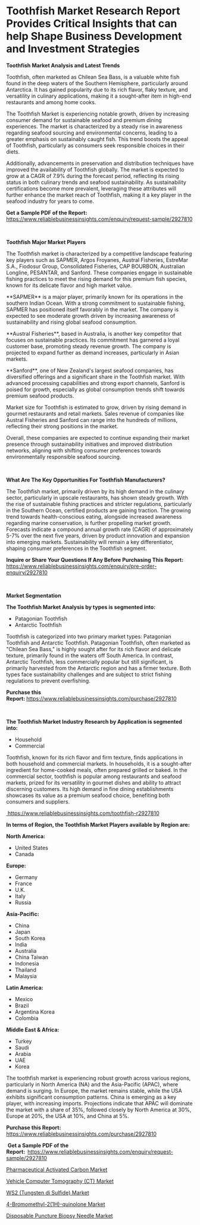 <p><h1>Toothfish Market Research Report Provides Critical Insights that can help Shape Business Development and Investment Strategies</h1></p><p><strong>Toothfish Market Analysis and Latest Trends</strong></p>
<p><p>Toothfish, often marketed as Chilean Sea Bass, is a valuable white fish found in the deep waters of the Southern Hemisphere, particularly around Antarctica. It has gained popularity due to its rich flavor, flaky texture, and versatility in culinary applications, making it a sought-after item in high-end restaurants and among home cooks.</p><p>The Toothfish Market is experiencing notable growth, driven by increasing consumer demand for sustainable seafood and premium dining experiences. The market is characterized by a steady rise in awareness regarding seafood sourcing and environmental concerns, leading to a greater emphasis on sustainably caught fish. This trend boosts the appeal of Toothfish, particularly as consumers seek responsible choices in their diets.</p><p>Additionally, advancements in preservation and distribution techniques have improved the availability of Toothfish globally. The market is expected to grow at a CAGR of 7.9% during the forecast period, reflecting its rising status in both culinary trends and seafood sustainability. As sustainability certifications become more prevalent, leveraging these attributes will further enhance the market reach of Toothfish, making it a key player in the seafood industry for years to come.</p></p>
<p><strong>Get a Sample PDF of the Report:&nbsp;</strong> <a href="https://www.reliablebusinessinsights.com/enquiry/request-sample/2927810?utm_campaign=1877&utm_medium=2&utm_source=Github&utm_content=ia&utm_term=12032025&utm_id=toothfish">https://www.reliablebusinessinsights.com/enquiry/request-sample/2927810</a></p>
<p>&nbsp;</p>
<p><strong>Toothfish Major Market Players</strong></p>
<p><p>The Toothfish market is characterized by a competitive landscape featuring key players such as SAPMER, Argos Froyanes, Austral Fisheries, EstreMar S.A., Fiodosur Group, Consolidated Fisheries, CAP BOURBON, Australian Longline, PESANTAR, and Sanford. These companies engage in sustainable fishing practices to meet the rising demand for this premium fish species, known for its delicate flavor and high market value.</p><p>**SAPMER** is a major player, primarily known for its operations in the southern Indian Ocean. With a strong commitment to sustainable fishing, SAPMER has positioned itself favorably in the market. The company is expected to see moderate growth driven by increasing awareness of sustainability and rising global seafood consumption.</p><p>**Austral Fisheries**, based in Australia, is another key competitor that focuses on sustainable practices. Its commitment has garnered a loyal customer base, promoting steady revenue growth. The company is projected to expand further as demand increases, particularly in Asian markets.</p><p>**Sanford**, one of New Zealand's largest seafood companies, has diversified offerings and a significant share in the Toothfish market. With advanced processing capabilities and strong export channels, Sanford is poised for growth, especially as global consumption trends shift towards premium seafood products.</p><p>Market size for Toothfish is estimated to grow, driven by rising demand in gourmet restaurants and retail markets. Sales revenue of companies like Austral Fisheries and Sanford can range into the hundreds of millions, reflecting their strong positions in the market.</p><p>Overall, these companies are expected to continue expanding their market presence through sustainability initiatives and improved distribution networks, aligning with shifting consumer preferences towards environmentally responsible seafood sourcing.</p></p>
<p>&nbsp;</p>
<p><strong>What Are The Key Opportunities For Toothfish Manufacturers?</strong></p>
<p><p>The Toothfish market, primarily driven by its high demand in the culinary sector, particularly in upscale restaurants, has shown steady growth. With the rise of sustainable fishing practices and stricter regulations, particularly in the Southern Ocean, certified products are gaining traction. The growing trend towards health-conscious eating, alongside increased awareness regarding marine conservation, is further propelling market growth. Forecasts indicate a compound annual growth rate (CAGR) of approximately 5-7% over the next five years, driven by product innovation and expansion into emerging markets. Sustainability will remain a key differentiator, shaping consumer preferences in the Toothfish segment.</p></p>
<p><strong>Inquire or Share Your Questions If Any Before Purchasing This Report:</strong> <a href="https://www.reliablebusinessinsights.com/enquiry/pre-order-enquiry/2927810?utm_campaign=1877&utm_medium=2&utm_source=Github&utm_content=ia&utm_term=12032025&utm_id=toothfish">https://www.reliablebusinessinsights.com/enquiry/pre-order-enquiry/2927810</a></p>
<p>&nbsp;</p>
<p><strong>Market Segmentation</strong></p>
<p><strong>The Toothfish Market Analysis by types is segmented into:</strong></p>
<p><ul><li>Patagonian Toothfish</li><li>Antarctic Toothfish</li></ul></p>
<p><p>Toothfish is categorized into two primary market types: Patagonian Toothfish and Antarctic Toothfish. Patagonian Toothfish, often marketed as "Chilean Sea Bass," is highly sought after for its rich flavor and delicate texture, primarily found in the waters off South America. In contrast, Antarctic Toothfish, less commercially popular but still significant, is primarily harvested from the Antarctic region and has a firmer texture. Both types face sustainability challenges and are subject to strict fishing regulations to prevent overfishing.</p></p>
<p><strong>Purchase this Report:&nbsp;</strong><a href="https://www.reliablebusinessinsights.com/purchase/2927810?utm_campaign=1877&utm_medium=2&utm_source=Github&utm_content=ia&utm_term=12032025&utm_id=toothfish">https://www.reliablebusinessinsights.com/purchase/2927810</a></p>
<p>&nbsp;</p>
<p><strong>The Toothfish Market Industry Research by Application is segmented into:</strong></p>
<p><ul><li>Household</li><li>Commercial</li></ul></p>
<p><p>Toothfish, known for its rich flavor and firm texture, finds applications in both household and commercial markets. In households, it is a sought-after ingredient for home-cooked meals, often prepared grilled or baked. In the commercial sector, toothfish is popular among restaurants and seafood markets, prized for its versatility in gourmet dishes and ability to attract discerning customers. Its high demand in fine dining establishments showcases its value as a premium seafood choice, benefiting both consumers and suppliers.</p></p>
<p><a href="https://www.reliablebusinessinsights.com/toothfish-r2927810?utm_campaign=1877&utm_medium=2&utm_source=Github&utm_content=ia&utm_term=12032025&utm_id=toothfish">&nbsp;https://www.reliablebusinessinsights.com/toothfish-r2927810</a></p>
<p><strong>In terms of Region, the Toothfish Market Players available by Region are:</strong></p>
<p>
    <p> <strong> North America: </strong>
        <ul>
            <li>United States</li>
            <li>Canada</li>
        </ul>
        </p> 
    <p> <strong> Europe: </strong>
        <ul>
            <li>Germany</li>
            <li>France</li>
            <li>U.K.</li>
            <li>Italy</li>
            <li>Russia</li>
        </ul>
        </p> 
    <p> <strong> Asia-Pacific: </strong>
        <ul>
            <li>China</li>
            <li>Japan</li>
            <li>South Korea</li>
            <li>India</li>
            <li>Australia</li>
            <li>China Taiwan</li>
            <li>Indonesia</li>
            <li>Thailand</li>
            <li>Malaysia</li>
        </ul>
        </p> 
    <p> <strong> Latin America: </strong>
        <ul>
            <li>Mexico</li>
            <li>Brazil</li>
            <li>Argentina Korea</li>
            <li>Colombia</li>
        </ul>
        </p> 
    <p> <strong> Middle East & Africa: </strong>
        <ul>
            <li>Turkey</li>
            <li>Saudi</li>
            <li>Arabia</li>
            <li>UAE</li>
            <li>Korea</li>
        </ul>
    </p>
    </p>
<p><p>The toothfish market is experiencing robust growth across various regions, particularly in North America (NA) and the Asia-Pacific (APAC), where demand is surging. In Europe, the market remains stable, while the USA exhibits significant consumption patterns. China is emerging as a key player, with increasing imports. Projections indicate that APAC will dominate the market with a share of 35%, followed closely by North America at 30%, Europe at 20%, the USA at 10%, and China at 5%.</p></p>
<p><strong>Purchase this Report: </strong><a href="https://www.reliablebusinessinsights.com/purchase/2927810?utm_campaign=1877&utm_medium=2&utm_source=Github&utm_content=ia&utm_term=12032025&utm_id=toothfish">https://www.reliablebusinessinsights.com/purchase/2927810</a></p>
<p>&nbsp;<strong>Get a Sample PDF of the Report:&nbsp;&nbsp;</strong><a href="https://www.reliablebusinessinsights.com/enquiry/request-sample/2927810?utm_campaign=1877&utm_medium=2&utm_source=Github&utm_content=ia&utm_term=12032025&utm_id=toothfish">https://www.reliablebusinessinsights.com/enquiry/request-sample/2927810</a></p>
<p><strong></strong></p>
<p><p><a href="https://github.com/cezilfinerv9/Market-Research-Report-List-1/blob/main/pharmaceutical-activated-carbon-market.md?utm_campaign=1877&utm_medium=2&utm_source=Github&utm_content=ia&utm_term=12032025&utm_id=toothfish">Pharmaceutical Activated Carbon Market</a></p><p><a href="https://github.com/thanenegenqa/Market-Research-Report-List-1/blob/main/vehicle-computer-tomography-ct-market.md?utm_campaign=1877&utm_medium=2&utm_source=Github&utm_content=ia&utm_term=12032025&utm_id=toothfish">Vehicle Computer Tomography (CT) Market</a></p><p><a href="https://github.com/syskamazucqa/Market-Research-Report-List-1/blob/main/ws2-tungsten-di-sulfide-market.md?utm_campaign=1877&utm_medium=2&utm_source=Github&utm_content=ia&utm_term=12032025&utm_id=toothfish">WS2 (Tungsten di Sulfide) Market</a></p><p><a href="https://github.com/bhuraoutenc8/Market-Research-Report-List-1/blob/main/4-bromomethyl-21h-quinolone-market.md?utm_campaign=1877&utm_medium=2&utm_source=Github&utm_content=ia&utm_term=12032025&utm_id=toothfish">4-Bromomethyl-2(1H)-quinolone Market</a></p><p><a href="https://github.com/lelkohydesyj/Market-Research-Report-List-1/blob/main/disposable-puncture-biopsy-needle-market.md?utm_campaign=1877&utm_medium=2&utm_source=Github&utm_content=ia&utm_term=12032025&utm_id=toothfish">Disposable Puncture Biopsy Needle Market</a></p></p>